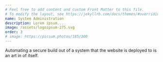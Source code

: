 ```yaml
---
# Feel free to add content and custom Front Matter to this file.
# To modify the layout, see https://jekyllrb.com/docs/themes/#overriding-theme-defaults
name: System Administration
description: Lorem ipsum...
image: /assets/logoipsum-275.svg
order: 3
# image: https://picsum.photos/185/300
---
```

Automating a secure build out of a system that the website is deployed to is an art in of itself. 